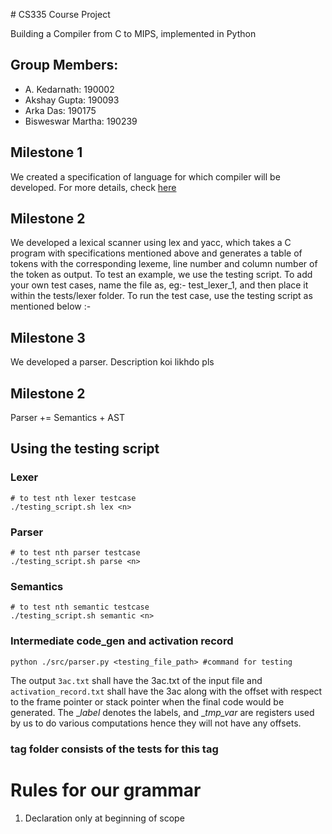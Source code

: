 ﻿﻿# CS335 Course Project

Building a Compiler from C to MIPS, implemented in Python

## Group Members:

- A. Kedarnath: 190002
- Akshay Gupta: 190093
- Arka Das: 190175
- Bisweswar Martha: 190239

## Milestone 1

We created a specification of language for which compiler will be developed. For more details, check [here](./docs/manual.pdf)

## Milestone 2

We developed a lexical scanner using lex and yacc, which takes a C program with specifications mentioned above and generates a table of tokens with the corresponding lexeme, line number and column number of the token as output. To test an example, we use the testing script. To add your own test cases, name the file as, eg:- test_lexer_1, and then place it within the tests/lexer folder. To run the test case, use the testing script as mentioned below :-

## Milestone 3

We developed a parser. Description koi likhdo pls

## Milestone 2

Parser += Semantics + AST

## Using the testing script

### Lexer

```
# to test nth lexer testcase
./testing_script.sh lex <n>
```

### Parser

```
# to test nth parser testcase
./testing_script.sh parse <n>
```

### Semantics

```
# to test nth semantic testcase
./testing_script.sh semantic <n>
```
### Intermediate code_gen and activation record

```
python ./src/parser.py <testing_file_path> #command for testing
```
 The output ```3ac.txt``` shall have the 3ac.txt of the input file and ```activation_record.txt``` shall have the 3ac along with the offset with respect to the frame pointer or stack pointer when the final code would be generated. The __label_<number> denotes the labels, and __tmp_var_<number> are registers used by us to do various computations hence they will not have any offsets. 

### tag folder consists of the tests for this tag


# Rules for our grammar 

1. Declaration only at beginning of scope
